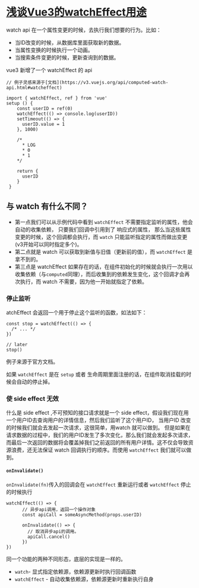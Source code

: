 # [浅谈Vue3的watchEffect用途](https://segmentfault.com/a/1190000023669309)

watch api 在一个属性变更的时候，去执行我们想要的行为。比如：

- 当ID改变的时候，从数据库里面获取新的数据。
- 当属性变换的时候执行一个动画。
- 当搜索条件变更的时候，更新查询到的数据。

vue3 新增了一个 watchEffect 的 api

```
// 例子灵感来源于[文档](https://v3.vuejs.org/api/computed-watch-api.html#watcheffect)

import { watchEffect, ref } from 'vue'
setup () {
    const userID = ref(0)
    watchEffect(() => console.log(userID))
    setTimeout(() => {
      userID.value = 1
    }, 1000)

    /*
      * LOG
      * 0 
      * 1
    */

    return {
      userID
    }
 }
```

## 与 watch 有什么不同？

- 第一点我们可以从示例代码中看到 `watchEffect` 不需要指定监听的属性，他会自动的收集依赖， 只要我们回调中引用到了 响应式的属性， 那么当这些属性变更的时候，这个回调都会执行，而 `watch` 只能监听指定的属性而做出变更(v3开始可以同时指定多个)。
- 第二点就是 watch 可以获取到新值与旧值（更新前的值），而 `watchEffect` 是拿不到的。
- 第三点是 watchEffect 如果存在的话，在组件初始化的时候就会执行一次用以收集依赖（与`computed`同理），而后收集到的依赖发生变化，这个回调才会再次执行，而 watch 不需要，因为他一开始就指定了依赖。

### 停止监听

atchEffect 会返回一个用于停止这个监听的函数，如法如下：

```
const stop = watchEffect(() => {
  /* ... */
})

// later
stop()
```

例子来源于官方文档。

如果 `watchEffect` 是在 `setup` 或者 生命周期里面注册的话，在组件取消挂载的时候会自动的停止掉。

### 使 side effect 无效

什么是 side effect ,不可预知的接口请求就是一个 side effect，假设我们现在用一个用户ID去查询用户的详情信息，然后我们监听了这个用户ID， 当用户ID 改变的时候我们就会去发起一次请求，这很简单，用watch 就可以做到。 但是如果在请求数据的过程中，我们的用户ID发生了多次变化，那么我们就会发起多次请求，而最后一次返回的数据将会覆盖掉我们之前返回的所有用户详情。这不仅会导致资源浪费，还无法保证 watch 回调执行的顺序。而使用 `watchEffect` 我们就可以做到。

#### `onInvalidate()`

`onInvalidate(fn)`传入的回调会在 `watchEffect` 重新运行或者 `watchEffect` 停止的时候执行

```
watchEffect(() => {
      // 异步api调用，返回一个操作对象
      const apiCall = someAsyncMethod(props.userID)

      onInvalidate(() => {
        // 取消异步api的调用。
        apiCall.cancel()
      })
})
```

同一个功能的两种不同形态，底层的实现是一样的。

- `watch`- 显式指定依赖源，依赖源更新时执行回调函数
- `watchEffect` - 自动收集依赖源，依赖源更新时重新执行自身
